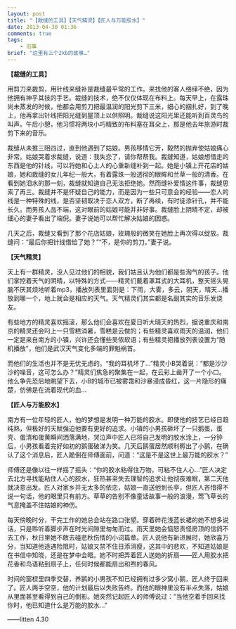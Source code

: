 ```yaml
---
layout: post
title: "【裁缝的工具】【天气精灵】【匠人与万能胶水】"
date: 2013-04-30 01:36
comments: true
tags: 
	- 旧事
brief: "这里有三个2kb的故事…"
---
```


**【裁缝的工具】**

用剪刀来裁剪，用针线来缝补是裁缝最平常的工作。来找他的客人络绎不绝，因为他拥有神乎其技的手艺。裁缝的技术，绝不仅仅体现在布料上。每天早上，在露珠尚未蒸发的时候，他都会用剪刀把最温润的阳光剪下三米，细心的捆扎好，到了晚上，他再拿出针线把阳光缝到屋顶上以供照明。裁缝说这阳光里还能听到百灵鸟的叫声。午后小憩，他习惯将两块小巧精致的布料塞在耳朵上，那是他去年旅游时裁剪下来的音乐。
<!-- more -->
裁缝从未推三阻四过，直到他遇到了姑娘。男孩移情它芳，毅然的抛弃使姑娘痛心非常。姑娘哭着求裁缝，说道：我失恋了，请你帮帮我。裁缝知道，姑娘想借走的东西是他的针线，可以将她和心上人的心重新缝补到一起。她是小镇上开花店的姑娘，她和裁缝的女儿年纪一般大，有着露珠一般透彻的眼眸和兰草一般的清香。在看到她泪水的那一刻，裁缝就知道自己无法拒绝她。然而缝补爱情这件事，裁缝思索了再三。裁缝并不是怀疑自己的能力，而是因为一些只可意会的经验——恋人的线是一种特殊的线，是否坚韧取决于恋人双方，断了再续，有时徒添针孔，并不能长久。而男孩人品不端，这对眼前的姑娘可能并非好事。裁缝脸上阴晴不定，却被细心的妻子看出了端倪。妻子说她可以帮忙解决姑娘的困惑。

几天之后，裁缝又看到了那个花店姑娘，玫瑰般的微笑在她脸上再次得以绽放。裁缝问：“最后你把针线借给了她？”“不，是你的剪刀。”妻子说。

**【天气精灵】**

天上有一群精灵，没人见过他们的相貌，我们姑且认为他们都是些淘气的孩子。他们掌控着天气的阴晴，以特殊的方式——精灵们戴着罩耳式的大耳机，整天摇头晃脑不厌其烦地听着mp3，播放列表里面则是：下雨，大雾，多云，阴天，晴天…播放到哪一个，地上就会是相应的天气。天气精灵们其实都是名副其实的音乐发烧友。

有些地方的精灵喜欢摇滚，那么他们会喜欢在夏日听大晴天的热烈，据说重庆和南京的精灵还会叼上一只雪糕消暑，雪糕是云做的；有些精灵喜欢雨天的温润，他们一定是来自南方的小镇，兴许还会懂些吴侬软语；有些精灵把播放列表设置为“随机播放”，他们是武汉天气变化多端的罪魁祸首。

而他们的生活也并不是无忧无虑的。“我的耳机坏了…”精灵小B哭着说：“都是沙沙沙的噪音，这可怎么办？”精灵们焦急的聚集在一起，在云彩上凿开了一个小口。他么争先恐后地眺望下去，小B的城市已被雾霭和沙暴浸成昏红，这一片隐形的痛楚，仿佛是在流着现代的血…

**【匠人与万能胶水】**

南方有一位年轻的匠人，他的梦想是发明一种万能的胶水。即使他的技艺已经日趋纯熟，但极好的天赋强迫他要有更好的追求。小镇的小男孩砸坏了一只鹅蛋，蛋壳、蛋清和蛋黄瞬间洒落满地，哭泣声中匠人已将自己发明的胶水涂上，一分钟后，小男孩看着完好如初的鹅蛋破涕为笑。几天后鹅蛋居然顺利孵出了小鹅，在确认了这个消息后，匠人跪倒在师傅面前，问道：“这是不是这世上最万能的胶水？”

师傅还是像以往一样摇了摇头：“你的胶水粘得住万物，可粘不住人心…”匠人决定去北方寻找能粘住人心的胶水，狂热甚至失去理智的追求让他彻夜难眠，第二天他就决意出发。匠人对家乡并无太多的依恋，姑娘一直送他到长亭，但匠人吝惜得不说一句话，他的眼里只有前方。草草的告别不像童话故事一般的浪漫，莺飞草长的气息掩盖不住姑娘的神伤。

每天傍晚时分，干完工作的她总会站在路口张望。穿着碎花浅蓝长裙的她不想多说话，只是聆听着脚步声在时光间隙里匆匆而过。雨天里她会恼怒责怪房顶的信鸽不去工作，秋日里她不敢去碰悲秋伤情的小词篇章。匠人说他有新进展时，她欣喜万分，当知道他途遇险阻时，姑娘又禁不住日添消瘦，这其中的悲欢，不知道姑娘是在书信中知晓，还是在梦中会晤。她不时把弄着匠人送她的折扇——匠人用胶水把花香和鸟语粘到扇子上，任何时候都能扇出和煦的春风。

时间的窗棂里四季交替，养鹅的小男孩不知已经拥有过多少窝小鹅，匠人终于回来了。匠人两手空空，他的计划最后以失败告终。而他的眼神里没有半点失落，姑娘从里面甚至看得到自己的倒影。她突然记起匠人的师傅说过：“当他空着手回来找你时，他已知道什么是万能的胶水…”

——litten 4.30




